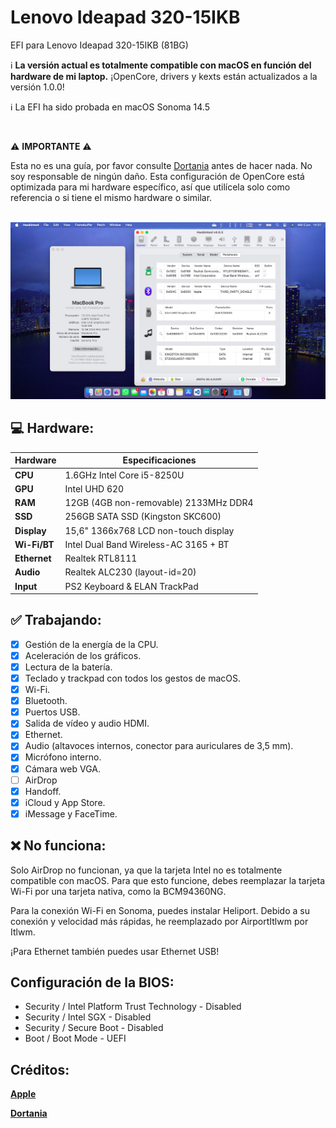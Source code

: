 # Lenovo Ideapad 320-15IKB
EFI para Lenovo Ideapad 320-15IKB (81BG)

:information_source: **La versión actual es totalmente compatible con macOS en función del hardware de mi laptop.**
¡OpenCore, drivers y kexts están actualizados a la versión 1.0.0!

:information_source: La EFI ha sido probada en macOS Sonoma 14.5

<br/>

:warning: **IMPORTANTE** :warning:

Esta no es una guía, por favor consulte [Dortania](https://dortania.github.io/getting-started) antes de hacer nada. No soy responsable de ningún daño. Esta configuración de OpenCore está optimizada para mi hardware específico, así que utilícela solo como referencia o si tiene el mismo hardware o similar.

<br/>

<img src="assets/sonoma.png">
    
## :computer: Hardware:

| **Hardware** | **Especificaciones**                  |
| ------------ | ------------------------------------- |
| **CPU**      | 1.6GHz Intel Core i5-8250U            |
| **GPU**      | Intel UHD 620                         |
| **RAM**      | 12GB (4GB non-removable) 2133MHz DDR4 |
| **SSD**      | 256GB SATA SSD (Kingston SKC600)      |
| **Display**  | 15,6" 1366x768 LCD non-touch display  |
| **Wi-Fi/BT** | Intel Dual Band Wireless-AC 3165 + BT |
| **Ethernet** | Realtek RTL8111                       |
| **Audio**    | Realtek ALC230 (layout-id=20)         |
| **Input**    | PS2 Keyboard & ELAN TrackPad          |

## :white_check_mark: Trabajando:

- [x] Gestión de la energía de la CPU.
- [x] Aceleración de los gráficos.
- [x] Lectura de la batería.
- [x] Teclado y trackpad con todos los gestos de macOS.
- [x] Wi-Fi.
- [x] Bluetooth.
- [x] Puertos USB.
- [x] Salida de vídeo y audio HDMI.
- [x] Ethernet.
- [x] Audio (altavoces internos, conector para auriculares de 3,5 mm).
- [x] Micrófono interno.
- [x] Cámara web VGA.
- [ ] AirDrop
- [x] Handoff.
- [x] iCloud y App Store.
- [x] iMessage y FaceTime.

## :x: No funciona:

Solo AirDrop no funcionan, ya que la tarjeta Intel no es totalmente compatible con macOS. Para que esto funcione, debes reemplazar la tarjeta Wi-Fi por una tarjeta nativa, como la BCM94360NG.

Para la conexión Wi-Fi en Sonoma, puedes instalar Heliport. Debido a su conexión y velocidad más rápidas, he reemplazado por AirportItlwm por Itlwm.

¡Para Ethernet también puedes usar Ethernet USB!

## Configuración de la BIOS:

- Security / Intel Platform Trust Technology - Disabled
- Security / Intel SGX - Disabled
- Security / Secure Boot - Disabled
- Boot / Boot Mode - UEFI


## Créditos:

[**Apple**](http://apple.com/)

[**Dortania**](https://dortania.github.io/getting-started/)
